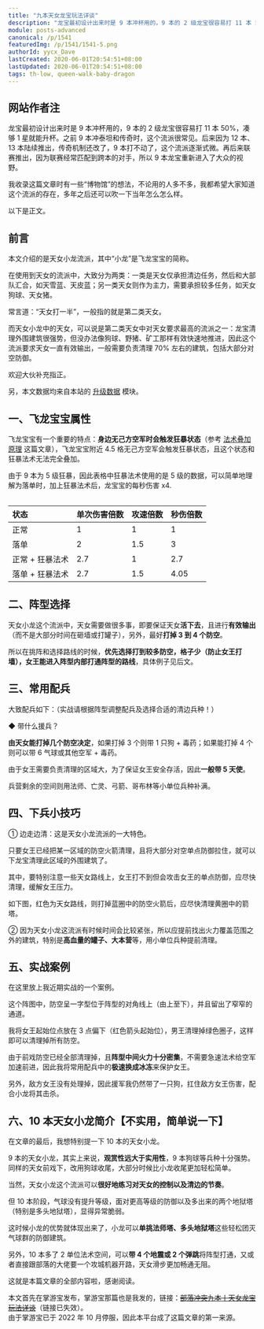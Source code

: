 ```yaml
---
title: "九本天女龙宝玩法详谈"
description: "龙宝最初设计出来时是 9 本冲杯用的，9 本的 2 级龙宝很容易打 11 本 50%，凑够 1 星就能升杯。之前 9 本冲泰坦和传奇时，这个流派很常见。后来因为 12 本、13 本陆续推出，传奇机制还改了，9 本打不动了，这个流派逐渐式微。"
module: posts-advanced
canonical: /p/1541
featuredImg: /p/1541/1541-5.png
authorId: yycx_Dave
lastCreated: 2020-06-01T20:54:51+08:00
lastUpdated: 2020-06-01T20:54:51+08:00
tags: th-low, queen-walk-baby-dragon
---
```


## 网站作者注

龙宝最初设计出来时是 9 本冲杯用的，9 本的 2 级龙宝很容易打 11 本 50%，凑够 1 星就能升杯。之前 9 本冲泰坦和传奇时，这个流派很常见。后来因为 12 本、13 本陆续推出，传奇机制还改了，9 本打不动了，这个流派逐渐式微。再后来联赛推出，因为联赛经常匹配到跨本的对手，所以 9 本龙宝重新进入了大众的视野。

我收录这篇文章时有一些“博物馆”的想法，不论用的人多不多，我都希望大家知道这个流派的存在，多年之后还可以吹一下当年怎么怎么样。

以下是正文。

## 前言

本文介绍的是天女小龙流派，其中“小龙”是飞龙宝宝的简称。

在使用到天女的流派中，大致分为两类：一类是天女仅承担清边任务，然后和大部队汇合，如天雪蓝、天皮蓝；另一类天女则作为主力，需要承担较多任务，如天女狗球、天女猪。

常言道：“天女打一半”，一般指的就是第二类天女。

而天女小龙中的天女，可以说是第二类天女中对天女要求最高的流派之一：龙宝清理外围建筑很强势，但没办法像狗球、野猪、矿工那样有效快速地推进，因此这个流派要求天女一直有效输出，一般需要负责清理 70% 左右的建筑，包括大部分对空防御。

欢迎大伙补充指正。

另，本文数据均来自本站的 [升级数据](/upgrade) 模块。

## 一、飞龙宝宝属性

飞龙宝宝有一个重要的特点：**身边无己方空军时会触发狂暴状态**（参考 [法术叠加原理](/p/1362) 这篇文章），飞龙宝宝附近 4.5 格无己方空军会触发狂暴状态，且这个状态和狂暴法术无法完全叠加。

由于 9 本为 5 级狂暴，因此表格中狂暴法术使用的是 5 级的数据，可以简单地理解为落单时，加上狂暴法术后，龙宝宝的每秒伤害 x4.

<Table maxWidth="450px">

|      状态      | 单次伤害倍数 | 攻速倍数 | 秒伤倍数 |
|      :--       |      :--    |    :--  |   :--   |
|      正常      |      1      |   1      |   1     |
|      落单      |      2      |   1.5    |   3     |
| 正常 + 狂暴法术 |      2.7    |   1      |   2.7   |
| 落单 + 狂暴法术 |      2.7    |   1.5    |   4.05  |

</Table>

## 二、阵型选择

天女小龙这个流派中，天女需要做很多事，即要保证天女**活下去**，且进行**有效输出**（而不是大部分时间在砸墙或打罐子），另外，最好**打掉 3 到 4 个防空**。

所以在挑阵和选择路线的时候，**优先选择打到较多防空，格子少（防止女王打墙），女王能进入阵型内部打通阵型的路线**，具体例子见后文。

## 三、常用配兵

大致配兵如下：（实战请根据阵型调整配兵及选择合适的清边兵种！）

<Pic src="/p/1541/1541-3.jpg" width="655" height="160" alt="天女龙宝流派配兵" maxWidth="436px" />

◆ 带什么援兵？

**由天女能打掉几个防空决定**，如果打掉 3 个则带 1 只狗 + 毒药；如果能打掉 4 个则可以带 6 气球或其他空军 + 毒药。

由于女王需要负责清理的区域大，为了保证女王安全存活，因此**一般带 5 天使**。

兵营剩余的空间则用法师、亡灵、弓箭、哥布林等小单位兵种补满。

## 四、下兵小技巧

① 边走边清：这是天女小龙流派的一大特色。

只要女王已经把某一区域的防空火箭清理，且将大部分对空单点防御拉住，就可以下龙宝清理此区域的外围建筑了。

其中，要特别注意一些天女路线上，女王打不到但会攻击女王的单点防御，应尽快清理，缓解女王压力。

如下图，红色为天女路线，则打掉蓝圈中的防空火箭后，应尽快清理黄圈中的箭塔。

<Pic src="/p/1541/1541-4.png" width="878" height="546" alt="阵型进攻思路" />

② 因为天女小龙这流派有时候时间会比较紧张，所以应提前找出火力覆盖范围之外的建筑，特别是**高血量的罐子、大本营**等，用小单位兵种提前清理。

## 五、实战案例

在这里放上我近期实战的一个案例。

<Pic src="/p/1541/1541-5.png" width="879" height="535" alt="天女龙宝流派实战阵型" />

这个阵图中，防空呈一字型位于阵型的对角线上（由上至下），并且留出了窄窄的通道。

我将女王起始位点放在 3 点偏下（红色箭头起始位），男王清理掉绿色圈子，这样即可以清理掉所有防空。

由于前戏防空已经全部清理掉，且**阵型中间火力十分密集**，不需要急速法术给空军加速前进，因此我将常用配兵中的**极速换成冰冻**来保护女王。

另外，敌方女王没有处理掉，因此援军我仍然带了一只狗，扛住敌方女王伤害，配合小龙将其击杀。

## 六、10 本天女小龙简介【不实用，简单说一下】

在文章的最后，我想特别提一下 10 本的天女小龙。

9 本的天女小龙，其实上来说，**观赏性远大于实用性**，9 本狗球等兵种十分强势。同样的天女前戏下，改用狗球收尾，大部分时候比小龙收尾更加轻松简单。

当然，天女小龙这个流派可以**很好地练习对天女的控制以及清边的节奏**。

但 10 本阶段，气球没有提升等级，面对更高等级的防御以及多出来的两个地狱塔（特别是多头地狱塔），显得异常脆弱。

这时候小龙的优势就体现出来了，小龙可以**单挑法师塔、多头地狱塔**这些轻松团灭气球群的防御建筑。

另外，10 本多了 2 单位法术空间，可以**带 4 个地震或 2 个弹跳**将阵型打通，又或者直接跟部落的大佬要一个攻城机器开路，天女滑步更加畅通无阻。

这就是本篇文章的全部内容啦，感谢阅读。

<PostCopyright>
本文首先在掌游宝发布，掌游宝那篇也是我发的，链接：<a href="https://m.zhangyoubao.com/blzz/gonglue/3335263474606938492" target="_blank" rel="nofollow noopener noreferrer"><s>部落冲突九本丨天女龙宝 玩法详谈</s></a>（链接已失效）。<br>
由于掌游宝已于 2022 年 10 月停服，因此本平台成了这篇文章的第一来源。
</PostCopyright>